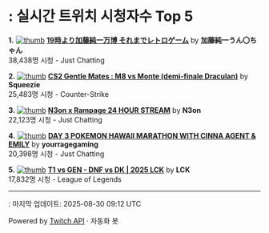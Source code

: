 # : 실시간 트위치 시청자수 Top 5

**1.** [![thumb](https://static-cdn.jtvnw.net/previews-ttv/live_user_kato_junichi0817-320x180.jpg)](https://twitch.tv/加藤純一うん〇ちゃん)
**[19時より加藤純一万博 それまでレトロゲーム](https://twitch.tv/加藤純一うん〇ちゃん)** by **加藤純一うん〇ちゃん**<br>38,438명 시청  - Just Chatting

**2.** [![thumb](https://static-cdn.jtvnw.net/previews-ttv/live_user_squeezie-320x180.jpg)](https://twitch.tv/Squeezie)
**[CS2 Gentle Mates : M8 vs Monte (demi-finale Draculan)](https://twitch.tv/Squeezie)** by **Squeezie**<br>25,483명 시청  - Counter-Strike

**3.** [![thumb](https://static-cdn.jtvnw.net/previews-ttv/live_user_n3on-320x180.jpg)](https://twitch.tv/N3on)
**[N3on x Rampage 24 HOUR STREAM](https://twitch.tv/N3on)** by **N3on**<br>22,123명 시청  - Just Chatting

**4.** [![thumb](https://static-cdn.jtvnw.net/previews-ttv/live_user_yourragegaming-320x180.jpg)](https://twitch.tv/yourragegaming)
**[DAY 3 POKEMON HAWAII MARATHON WITH CINNA AGENT & EMILY](https://twitch.tv/yourragegaming)** by **yourragegaming**<br>20,398명 시청  - Just Chatting

**5.** [![thumb](https://static-cdn.jtvnw.net/previews-ttv/live_user_lck-320x180.jpg)](https://twitch.tv/LCK)
**[T1 vs GEN - DNF vs DK | 2025 LCK](https://twitch.tv/LCK)** by **LCK**<br>17,832명 시청  - League of Legends


---
: 마지막 업데이트: 2025-08-30 09:12 UTC

Powered by [Twitch API](https://dev.twitch.tv/docs/api/reference) · 자동화 봇